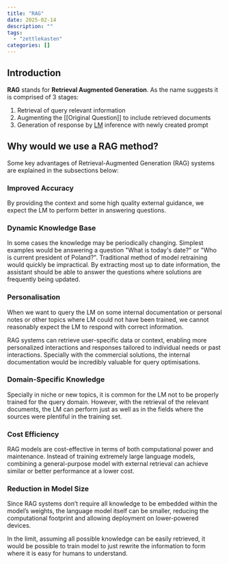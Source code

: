 ```yaml
---
title: "RAG"
date: 2025-02-14
description: ""
tags: 
  - "zettlekasten"
categories: []
---
```


## Introduction

**RAG** stands for **Retrieval Augmented Generation**.
As the name suggests it is comprised of 3 stages:

1. Retrieval of query relevant information
2. Augmenting the [[Original Question]] to include retrieved documents
3. Generation of response by [LM](zettelkasten/LLM.md) inference with newly created prompt

## Why would we use a RAG method?

Some key advantages of Retrieval-Augmented Generation (RAG) systems are
explained in the subsections below:

### Improved Accuracy

By providing the context and some high quality external guidance, we expect the
LM to perform better in answering questions. 

### Dynamic Knowledge Base

In some cases the knowledge may be periodically changing. Simplest examples
would be answering a question "What is today's date?" or "Who is current
president of Poland?". Traditional method of model retraining would quickly 
be impractical. By extracting most up to date information, the assistant should 
be able to answer the questions where solutions are frequently being updated.  

### Personalisation

When we want to query the LM on some internal documentation or personal notes or
other topics where LM could not have been trained, we cannot reasonably expect
the LM to respond with correct information.

RAG systems can retrieve user-specific data or context, enabling more
personalized interactions and responses tailored to individual needs or past
interactions. Specially with the commercial solutions, the internal
documentation would be incredibly valuable for query optimisations.

### Domain-Specific Knowledge

Specially in niche or new topics, it is common for the LM not to be properly
trained for the query domain. However, with the retrieval of the relevant 
documents, the LM can perform just as well as in the fields where the sources
were plentiful in the training set.

### Cost Efficiency

RAG models are cost-effective in terms of both computational power and
maintenance. Instead of training extremely large language models, combining a
general-purpose model with external retrieval can achieve similar or better
performance at a lower cost.

### Reduction in Model Size

Since RAG systems don’t require all knowledge to be embedded within the model’s
weights, the language model itself can be smaller, reducing the computational
footprint and allowing deployment on lower-powered devices.

In the limit, assuming all possible knowledge can be easily retrieved, it would
be possible to train model to just rewrite the information to form where it is
easy for humans to understand.